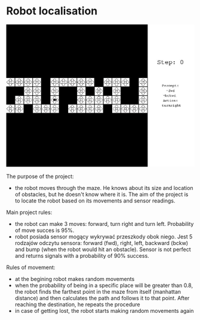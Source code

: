# Robot localisation

<p align="center">
<img src="https://github.com/Skwarson96/Sztuczna_inteligencja_projekt/blob/master/img/gif.gif" />
</p>

The purpose of the project:

- the robot moves through the maze. He knows about its size and location of obstacles, but he doesn't know where it is. The aim of the project is to locate the robot based on its movements and sensor readings.


Main project rules:

- the robot can make 3 moves: forward, turn right and turn left. Probability of move succes is 95%.
- robot posiada sensor mogący wykrywać przeszkody obok niego. Jest 5 rodzajów odczytu sensora: forward (fwd), right, left, backward (bckw) and bump (when the robot would hit an obstacle). Sensor is not perfect and returns signals with a probability of 90% success.


Rules of movement:
- at the begining robot makes random movements
- when the probability of being in a specific place will be greater than 0.8, the robot finds the farthest point in the maze from itself (manhattan distance) and then calculates the path and follows it to that point. After reaching the destination, he repeats the procedure
- in case of getting lost, the robot starts making random movements again
